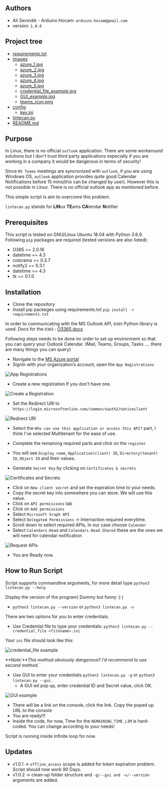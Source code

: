 ## Authors
- Ali Sevindik - Arduino Hocam: `arduino.hocam@gmail.com`
- version: `1.0.0`
## Project tree
 * [requirements.txt](./requirements.txt)
 * [images](./images)
   * [azure_1.jpg](./images/azure_1.jpg)
   * [azure_2.jpg](./images/azure_2.jpg)
   * [azure_3.jpg](./images/azure_3.jpg)
   * [azure_4.jpg](./images/azure_4.jpg)
   * [azure_5.jpg](./images/azure_5.jpg)
   * [credential_file_example.jpg](./images/credential_file_example.jpg)
   * [GUI_example.jpg](./images/GUI_example.jpg)
   * [teams_icon.png](./images/teams_icon.png)
 * [config](./config)
   * [key.ini](./config/key.ini)
 * [lintecan.py](./lintecan.py)
 * [README.md](./README.md)
## Purpose
In Linux, there is no official `outlook` application. There are some workaround solutions but I don't trust third party
applications especially if you are working in a company it would be dangerous in terms of security!

Since `MS Teams` meetings are syncronized with `outlook`, if you are using Windows OS, `outlook` application
provides quite good Calendar Notifications before 15 mins(this can be changed by user). However this is not 
possible in Linux. There is no official outlook app as mentioned before.

This simple script is aim to overcome this problem.

`lintecan.py` stands for **LIN**ux **TE**ams **CA**lendar **N**otifier

## Prerequisites
This script is tested on GNU/Linux Ubuntu 18.04 with Python 3.6.9.
Following `pip` packages are required (tested versions are also listed):
- O365 == 2.0.16
- datetime == 4.3
- colorama == 0.3.7
- notify2 == 0.3.1
- datetime == 4.3
- tk == 0.1.0
  
## Installation
- Clone the repository
- Install pip packeges using requirements.txt `pip install -r requirements.txt`

In order to communicating with the MS Outlook API, `O365` Python library is used.
Docs for the `O365` : [O3365 docs](https://pypi.org/project/O365/)

Following steps needs to be done inr order to set up environment so that you can query
your Outlook Calendar. (Mail, Teams, Groups, Tasks .... there are many things you
can query)

- Navigate to the [MS Azure portal ](https://portal.azure.com/#home)
- SignIn with your organization’s account, open the `App Registrations`

![App Registrations](./images/azure_1.jpg)

- Create a new registration If you don't have one.

![Create a Registration](./images/azure_2.jpg)

- Set the Redirect URI to `https://login.microsoftonline.com/common/oauth2/nativeclient`

![Redirect URI ](./images/azure_3.jpg)

-  Select the `Who can use this application or access this API?` part, I think I've selected Multitenant for the
ease of use.

- Complete the remaining required parts and click on the `register`
- You will see `Display name`, `Application(client) ID`, `Directory(tenant) ID`, `Object ID` and their values.
- Generate `Secret Key` by clicking on `Certificates & secrets`
  
![Certificates and Secrets ](./images/azure_4.jpg)

- Click on `New client secret` and set the expiration time to your needs.
- Copy the secret key into somewhere you can store. We will use this value.
- Click on `API permisisons` tab
- Click on `Add permissions`
- Select `Microsoft Graph API`
- Select `Delegated Permissions` -> Interraction required everytime.
- Scroll down to select required APIs, In our case choose `Calendar`
- Select `Calendars.Read` and `Calendars.Read.Shared` these are the ones we will need for calendar notification

![Request APIs ](./images/azure_5.jpg)

- You are Ready now.

## How to Run Script

Script supports commandline arguments, for more detail type `python3 lintecan.py --help`

Display the version of the program( Dummy but funny :) ) 
- `python3 lintecan.py --version` or `python3 lintecan.py -v`

There are two options for you to enter credentials.

- Use Credential file to type your credentials: `python3 lintecan.py --credential_file <filename>.ini`

Your `ini` file should look like this:

![credential_file example ](./images/credential_file_example.jpg)

<em>**Note:**This method obviously dangerous!! I'd recommend to use second method.`</em>

- Use GUI to enter your credentials `python3 lintecan.py -g` or `python3 lintecan.py --gui` .
  - A GUI wil pop up, enter credential ID and Secret value, click OK.

![GUI example ](./images/GUI_example.jpg)

- There will be a link on the console, click the link. Copy the poped up URL to the console
- You are ready!!!
- Inside the code, for now, Time for the `REMAINING_TIME_LIM` is hard-coded. You can change according to your needs!

Script is running inside infinite loop for now.

## Updates
- v1.0.1 -> `offline_access` scope is added for token expiration problem. Script should now work 90 Days.
- v1.0.2 -> clean-up folder structure and `-g/--gui and -v/--version` arguments are added.







